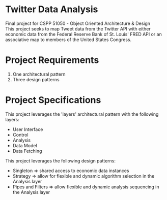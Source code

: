 Twitter Data Analysis
===========

Final project for CSPP 51050 - Object Oriented Architecture & Design  
This project seeks to map Tweet data from the Twitter API with either economic data from the Federal Reserve Bank of St. Louis' FRED API or an associative map to members of the United States Congress.  


Project Requirements
===========
1. One architectural pattern
2. Three design patterns


Project Specifications
===========
This project leverages the 'layers' architectural pattern with the following layers:  
+ User Interface
+ Control
+ Analysis
+ Data Model
+ Data Fetching


This project leverages the following design patterns:  
+ Singleton => shared access to economic data instances
+ Strategy => allow for flexible and dynamic algorithm selection in the Analysis layer
+ Pipes and Filters => allow flexible and dynamic analysis sequencing in the Analysis layer